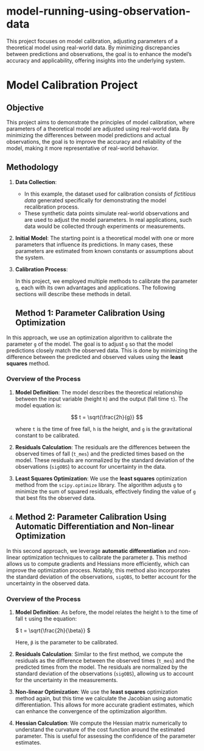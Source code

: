 # model-running-using-observation-data
This project focuses on model calibration, adjusting parameters of a theoretical model using real-world data. By minimizing discrepancies between predictions and observations, the goal is to enhance the model’s accuracy and applicability, offering insights into the underlying system.

# Model Calibration Project

## Objective

This project aims to demonstrate the principles of model calibration, where parameters of a theoretical model are adjusted using real-world data. By minimizing the differences between model predictions and actual observations, the goal is to improve the accuracy and reliability of the model, making it more representative of real-world behavior.

## Methodology

1. **Data Collection**: 
   - In this example, the dataset used for calibration consists of *fictitious data* generated specifically for demonstrating the model recalibration process. 
   - These synthetic data points simulate real-world observations and are used to adjust the model parameters. In real applications, such data would be collected through experiments or measurements.

2. **Initial Model**: The starting point is a theoretical model with one or more parameters that influence its predictions. In many cases, these parameters are estimated from known constants or assumptions about the system.

3. **Calibration Process**:

   In this project, we employed multiple methods to calibrate the parameter `g`, each with its own advantages and applications. The following sections will describe these methods in detail.

   ## Method 1: Parameter Calibration Using Optimization

In this approach, we use an optimization algorithm to calibrate the parameter `g` of the model. The goal is to adjust `g` so that the model predictions closely match the observed data. This is done by minimizing the difference between the predicted and observed values using the **least squares** method.

### Overview of the Process

1. **Model Definition**: The model describes the theoretical relationship between the input variable (height `h`) and the output (fall time `t`). The model equation is:
   
   $$
   t = \sqrt{\frac{2h}{g}}
   $$

   where `t` is the time of free fall, `h` is the height, and `g` is the gravitational constant to be calibrated.

2. **Residuals Calculation**: The residuals are the differences between the observed times of fall (`t_mes`) and the predicted times based on the model. These residuals are normalized by the standard deviation of the observations (`sigOBS`) to account for uncertainty in the data.

3. **Least Squares Optimization**: 
   We use the **least squares** optimization method from the `scipy.optimize` library. The algorithm adjusts `g` to minimize the sum of squared residuals, effectively finding the value of `g` that best fits the observed data.


5. ## Method 2: Parameter Calibration Using Automatic Differentiation and Non-linear Optimization

In this second approach, we leverage **automatic differentiation** and non-linear optimization techniques to calibrate the parameter `β`. This method allows us to compute gradients and Hessians more efficiently, which can improve the optimization process. Notably, this method also incorporates the standard deviation of the observations, `sigOBS`, to better account for the uncertainty in the observed data.

### Overview of the Process

1. **Model Definition**: As before, the model relates the height `h` to the time of fall `t` using the equation:

   $`
   t = \sqrt{\frac{2h}{\beta}}
   `$

   Here, `β` is the parameter to be calibrated.

2. **Residuals Calculation**: Similar to the first method, we compute the residuals as the difference between the observed times (`t_mes`) and the predicted times from the model. The residuals are normalized by the standard deviation of the observations (`sigOBS`), allowing us to account for the uncertainty in the measurements.

3. **Non-linear Optimization**: We use the **least squares** optimization method again, but this time we calculate the Jacobian using automatic differentiation. This allows for more accurate gradient estimates, which can enhance the convergence of the optimization algorithm.

4. **Hessian Calculation**: We compute the Hessian matrix numerically to understand the curvature of the cost function around the estimated parameter. This is useful for assessing the confidence of the parameter estimates.
